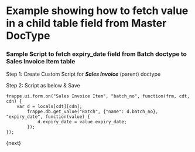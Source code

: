 # Example showing how to fetch value in a child table field from Master DocType


### Sample Script to fetch expiry_date field from Batch doctype to Sales Invoice Item table

Step 1: Create Custom Script for _**Sales Invoice**_ (parent) doctype

Step 2: Script as below & Save

```
frappe.ui.form.on("Sales Invoice Item", "batch_no", function(frm, cdt, cdn) {
	var d = locals[cdt][cdn];
    	frappe.db.get_value("Batch", {"name": d.batch_no}, "expiry_date", function(value) {
    		d.expiry_date = value.expiry_date;
    	});
});
```
{next}